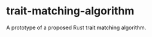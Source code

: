 trait-matching-algorithm
========================

A prototype of a proposed Rust trait matching algorithm.
